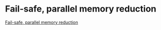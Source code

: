 # Fail-safe, parallel memory reduction
[Fail-safe, parallel memory reduction](https://aiwithcloud.com/2022/09/19/fail_safe_parallel_memory_reduction/)